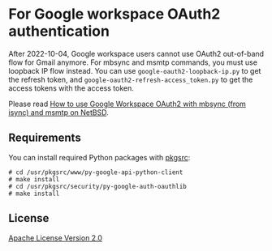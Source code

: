 # For Google workspace OAuth2 authentication

After 2022-10-04, Google workspace users cannot use OAuth2 out-of-band
flow for Gmail anymore. For mbsync and msmtp commands, you must use loopback IP flow
instead.
You can use `google-oauth2-loopback-ip.py` to get the refresh token,
and `google-oauth2-refresh-access_token.py` to get the access tokens
with the access token.

Please read [How to use Google Workspace OAuth2 with mbsync (from isync) and msmtp on NetBSD](https://blog.onodera.asia/2022/09/how-to-use-google-workspace-oauth2-with.html).

## Requirements
You can install required Python packages with [pkgsrc](https://www.pkgsrc.org/):

```
# cd /usr/pkgsrc/www/py-google-api-python-client
# make install
# cd /usr/pkgsrc/security/py-google-auth-oauthlib
# make install
```

## License
[Apache License Version 2.0](https://github.com/ryoon/google-oauth2-loopback-ip/blob/master/LICENSE)
